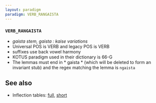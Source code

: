 ```yaml
---
layout: paradigm
paradigm: VERB_RANGAISTA
---
```

### ` VERB_RANGAISTA `

* _gaista stem, gaista : kaise variations_
* Universal POS is VERB and legacy POS is VERB
* suffixes use back vowel harmony
* KOTUS paradigm used in their dictionary is 66-G
* The lemmas must end in * gaista * (which will be deleted to form an invariant stub) and the regex matching the lemma is ` ngaista `

## See also

* Inflection tables: [full](gen/R/rangaista.html), [short](gen/R/rangaista_wikt.html)

